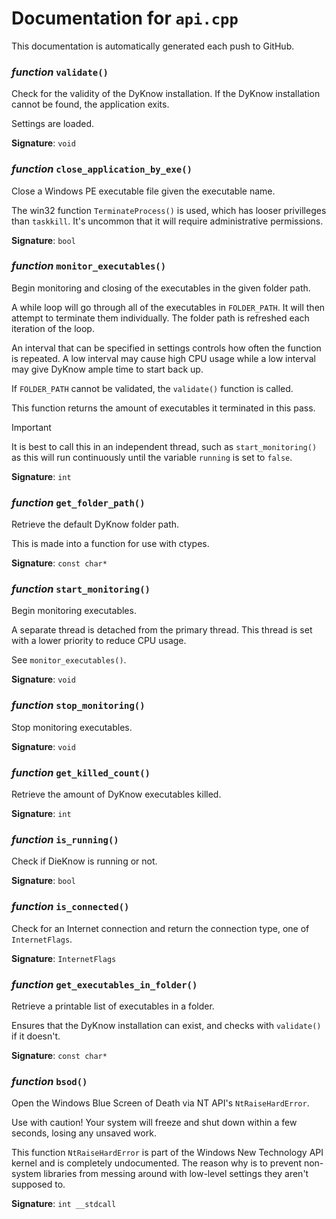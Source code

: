 # Documentation for `api.cpp`

This documentation is automatically generated each push to GitHub.

### *function* `validate()`

Check for the validity of the DyKnow installation. If the DyKnow
installation cannot be found, the application exits.

Settings are loaded.

**Signature**: `void`

### *function* `close_application_by_exe()`

Close a Windows PE executable file given the executable name.

The win32 function `TerminateProcess()` is used, which has looser
privilleges than `taskkill`. It's uncommon that it will require
administrative permissions.

**Signature**: `bool`

### *function* `monitor_executables()`

Begin monitoring and closing of the executables in the given folder path.

A while loop will go through all of the executables in `FOLDER_PATH`. It
will then attempt to terminate them individually. The folder path is
refreshed each iteration of the loop.

An interval that can be specified in settings controls how often the
function is repeated. A low interval may cause high CPU usage while a low
interval may give DyKnow ample time to start back up.

If `FOLDER_PATH` cannot be validated, the `validate()` function is called.

This function returns the amount of executables it terminated in this pass.



> [!IMPORTANT]
> It is best to call this in an independent thread, such as
> `start_monitoring()` as this will run continuously until the variable
> `running` is set to `false`.

**Signature**: `int`

### *function* `get_folder_path()`

Retrieve the default DyKnow folder path.

This is made into a function for use with ctypes.

**Signature**: `const char*`

### *function* `start_monitoring()`

Begin monitoring executables.

A separate thread is detached from the primary thread. This thread is set
with a lower priority to reduce CPU usage.

See `monitor_executables()`.

**Signature**: `void`

### *function* `stop_monitoring()`

Stop monitoring executables.

**Signature**: `void`

### *function* `get_killed_count()`

Retrieve the amount of DyKnow executables killed.

**Signature**: `int`

### *function* `is_running()`

Check if DieKnow is running or not.

**Signature**: `bool`

### *function* `is_connected()`

Check for an Internet connection and return the connection type, one of
`InternetFlags`.

**Signature**: `InternetFlags`

### *function* `get_executables_in_folder()`

Retrieve a printable list of executables in a folder.

Ensures that the DyKnow installation can exist, and checks with
`validate()` if it doesn't.

**Signature**: `const char*`

### *function* `bsod()`

Open the Windows Blue Screen of Death via NT API's `NtRaiseHardError`.

Use with caution! Your system will freeze and shut down within a few
seconds, losing any unsaved work.

This function `NtRaiseHardError` is part of the Windows New Technology API
kernel and is completely undocumented. The reason why is to prevent
non-system libraries from messing around with low-level settings they
aren't supposed to.

**Signature**: `int __stdcall`

